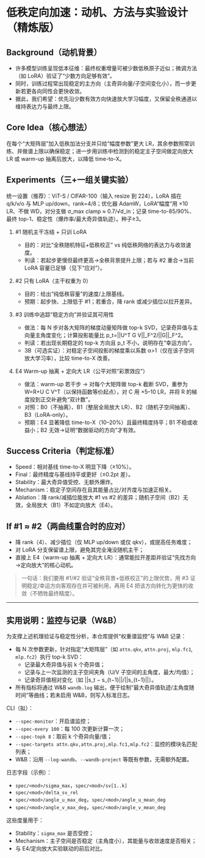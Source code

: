 # 低秩定向加速：动机、方法与实验设计（精炼版）

## Background（动机背景）

- 许多模型训练呈现低本征维：最终权重增量可被少数低秩原子近似；微调方法（如 LoRA）验证了“少数方向足够有效”。
- 同时，训练过程常出现稳定的主方向（主奇异向量/子空间变化小），而一步更新若更各向同性会更快收敛。
- 据此，我们希望：优先沿少数有效方向快速放大学习幅度，又保留全秩通道以维持表达力与最终上限。

## Core Idea（核心想法）

在每个“大矩阵层”加入低秩加法分支并只给“幅度参数”更大 LR，其余参数照常训练、并做谱上限以确保稳定；进一步用训练中检测到的稳定主子空间做定向放大 LR 或 warm-up 抽离后放大，以降低 time-to-X。

## Experiments（三+一组关键实验）

统一设置（推荐）：ViT-S / CIFAR-100（输入 resize 到 224），LoRA 插在 q/k/v/o 与 MLP up/down，rank=4/8；优化器 AdamW，LoRA“幅度”用 ×10 LR、不做 WD，对分支做 σ_max clamp ≈ 0.7/√d_in；记录 time-to-85/90%、最终 top-1、稳定性（爆炸率/最大奇异值轨迹）。种子≥3。

1. #1 随机主干冻结 + 只训 LoRA
   - 目的：对比“全秩随机特征+低秩校正” vs 纯低秩网络的表达力与收敛速度。
   - 判读：若起步更慢但最终更高→全秩背景提升上限；若与 #2 重合→当前 LoRA 容量已足够（见下“应对”）。

2. #2 只有 LoRA（主干权重为 0）
   - 目的：给出“纯低秩容量”的速度/上限基线。
   - 预期：起步快、上限低于 #1；若重合，降 rank 或减少插位以拉开差异。

3. #3 训练中追踪“稳定方向”并验证其可用性
   - 做法：每 N 步对各大矩阵的梯度动量矩阵做 top-k SVD，记录奇异值与主向量主角度变化；计算投影能量比 p_t=||U^T G V||_F^2/||G||_F^2。
   - 判读：若出现长期稳定的 top-k 方向且 p_t 不小，说明存在“幸运方向”。
   - 3B（可选实证）：对稳定子空间投影的梯度乘以系数 α>1（仅在该子空间放大学习率），比较 time-to-X 改善。

4. E4 Warm-up 抽离 + 定向大 LR（公平对照“彩票效应”）
   - 做法：warm-up 若干步 → 对每个大矩阵做 top-k 截断 SVD，重参为 W=R+U C V^T（以保持函数等价起点），对 C 用 ×5–10 LR，并将 R 的梯度投到正交补避免“双计数”。
   - 对照：B0（不抽离）、B1（整层全局放大 LR）、B2（随机子空间抽离）、B3（LoRA-only）。
   - 预期：E4 显著降低 time-to-X（10–20%）且最终精度持平；B1 不稳或收益小；B2 无效→证明“数据驱动的方向”才有效。

## Success Criteria（判定标准）

- Speed：相对基线 time-to-X 明显下降（≥10%）。
- Final：最终精度与基线持平或更好（≤0.2pt 差）。
- Stability：最大奇异值受控、无额外爆炸。
- Mechanism：稳定子空间存在且其能量占比/对齐度与加速正相关。
- Ablation：降 rank/减插位能放大 #1 vs #2 的差异；随机子空间（B2）无效，全局放大（B1）不如定向放大（E4）。

## If #1 ≈ #2（两曲线重合时的应对）

- 降 rank（4）、减少插位（仅 MLP up/down 或仅 qkv），或提高任务难度；
- 对 LoRA 分支保留谱上限，避免其完全淹没随机主干；
- 直接上 E4（warm-up 抽离 + 定向大 LR）：通常能拉开差距并验证“先找方向→定向放大”的核心动机。

> 一句话：我们要用 #1/#2 验证“全秩背景+低秩校正”的上限优势，用 #3 证明稳定/幸运方向客观存在并可被利用，再用 E4 把该方向转化为更快的收敛（不牺牲最终精度）。

---

## 实用说明：监控与记录（W&B）

为支撑上述机理验证与稳定性分析，本仓库提供“权重谱监控”与 W&B 记录：

- 每 N 次参数更新，针对指定“大矩阵层”（如 `attn.qkv`, `attn.proj`, `mlp.fc1`, `mlp.fc2`）执行 top-k SVD：
  - 记录最大奇异值与前 k 个奇异值；
  - 记录与上一次监测的主子空间夹角（U/V 子空间的主角度，最大/均值）；
  - 记录奇异值相对变化（如 ||s_t − s_{t−1}||/||s_{t−1}||）。
- 所有指标将通过 W&B `wandb.log` 输出，便于绘制“最大奇异值轨迹/主角度随时间”等曲线；若未启用 W&B，则写入标准日志。

CLI（拟）：

- `--spec-monitor`：开启谱监控；
- `--spec-every 100`：每 100 次更新计算一次；
- `--spec-topk 8`：取前 k 个奇异向量/值；
- `--spec-targets attn.qkv,attn.proj,mlp.fc1,mlp.fc2`：监控的模块名匹配列表；
- W&B：沿用 `--log-wandb`、`--wandb-project` 等既有参数，无需额外配置。

日志字段（示例）：

- `spec/<mod>/sigma_max`，`spec/<mod>/sv[1..k]`
- `spec/<mod>/delta_sv_rel`
- `spec/<mod>/angle_u_max_deg`，`spec/<mod>/angle_u_mean_deg`
- `spec/<mod>/angle_v_max_deg`，`spec/<mod>/angle_v_mean_deg`

这些度量用于：

- Stability：`sigma_max` 是否受控；
- Mechanism：主子空间是否稳定（主角度小），其能量与收敛速度是否相关；
- 与 E4/定向放大实验联动的前后对比。

